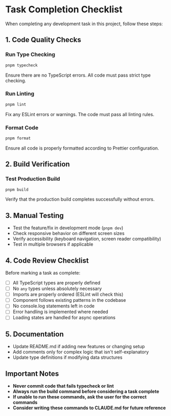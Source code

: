 # Task Completion Checklist

When completing any development task in this project, follow these steps:

## 1. Code Quality Checks

### Run Type Checking
```bash
pnpm typecheck
```
Ensure there are no TypeScript errors. All code must pass strict type checking.

### Run Linting
```bash
pnpm lint
```
Fix any ESLint errors or warnings. The code must pass all linting rules.

### Format Code
```bash
pnpm format
```
Ensure all code is properly formatted according to Prettier configuration.

## 2. Build Verification

### Test Production Build
```bash
pnpm build
```
Verify that the production build completes successfully without errors.

## 3. Manual Testing

- Test the feature/fix in development mode (`pnpm dev`)
- Check responsive behavior on different screen sizes
- Verify accessibility (keyboard navigation, screen reader compatibility)
- Test in multiple browsers if applicable

## 4. Code Review Checklist

Before marking a task as complete:
- [ ] All TypeScript types are properly defined
- [ ] No `any` types unless absolutely necessary
- [ ] Imports are properly ordered (ESLint will check this)
- [ ] Component follows existing patterns in the codebase
- [ ] No console.log statements left in code
- [ ] Error handling is implemented where needed
- [ ] Loading states are handled for async operations

## 5. Documentation

- Update README.md if adding new features or changing setup
- Add comments only for complex logic that isn't self-explanatory
- Update type definitions if modifying data structures

## Important Notes

- **Never commit code that fails typecheck or lint**
- **Always run the build command before considering a task complete**
- **If unable to run these commands, ask the user for the correct commands**
- **Consider writing these commands to CLAUDE.md for future reference**